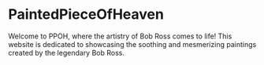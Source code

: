 # PaintedPieceOfHeaven
Welcome to PPOH, where the artistry of Bob Ross comes to life! This website is dedicated to showcasing the soothing and mesmerizing paintings created by the legendary Bob Ross.
